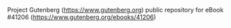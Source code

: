 Project Gutenberg (https://www.gutenberg.org) public repository for eBook #41206 (https://www.gutenberg.org/ebooks/41206)
